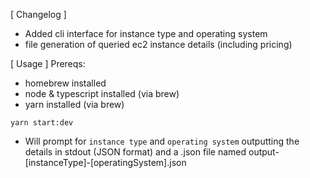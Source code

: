 [ Changelog ]

- Added cli interface for instance type and operating system
- file generation of queried ec2 instance details (including pricing)

[ Usage ]
Prereqs:

- homebrew installed
- node & typescript installed (via brew)
- yarn installed (via brew)

`yarn start:dev`

- Will prompt for `instance type` and `operating system` outputting the details in stdout (JSON format) and a .json file named output-[instanceType]-[operatingSystem].json
